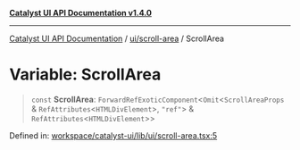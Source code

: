 [**Catalyst UI API Documentation v1.4.0**](../../../README.md)

---

[Catalyst UI API Documentation](../../../README.md) / [ui/scroll-area](../README.md) / ScrollArea

# Variable: ScrollArea

> `const` **ScrollArea**: `ForwardRefExoticComponent`\<`Omit`\<`ScrollAreaProps` & `RefAttributes`\<`HTMLDivElement`\>, `"ref"`\> & `RefAttributes`\<`HTMLDivElement`\>\>

Defined in: [workspace/catalyst-ui/lib/ui/scroll-area.tsx:5](https://github.com/TheBranchDriftCatalyst/catalyst-ui/blob/main/lib/ui/scroll-area.tsx#L5)
